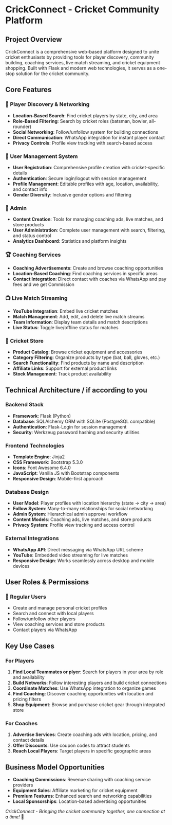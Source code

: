 
# CrickConnect - Cricket Community Platform

## Project Overview
CrickConnect is a comprehensive web-based platform designed to unite cricket enthusiasts by providing tools for player discovery, community building, coaching services, live match streaming, and cricket equipment shopping. Built with Flask and modern web technologies, it serves as a one-stop solution for the cricket community.

## Core Features

### 🏏 Player Discovery & Networking
- **Location-Based Search**: Find cricket players by state, city, and area
- **Role-Based Filtering**: Search by cricket roles (batsman, bowler, all-rounder)
- **Social Networking**: Follow/unfollow system for building connections
- **Direct Communication**: WhatsApp integration for instant player contact
- **Privacy Controls**: Profile view tracking with search-based access

### 👥 User Management System
- **User Registration**: Comprehensive profile creation with cricket-specific details
- **Authentication**: Secure login/logout with session management
- **Profile Management**: Editable profiles with age, location, availability, and contact info
- **Gender Diversity**: Inclusive gender options and filtering

### 🎯 Admin
- **Content Creation**: Tools for managing coaching ads, live matches, and store products
- **User Administration**: Complete user management with search, filtering, and status control
- **Analytics Dashboard**: Statistics and platform insights

### 🏆 Coaching Services
- **Coaching Advertisements**: Create and browse coaching opportunities
- **Location-Based Coaching**: Find coaching services in specific areas
- **Contact Integration**: Direct contact with coaches via WhatsApp and  pay fees and we get Commission

### 📺 Live Match Streaming
- **YouTube Integration**: Embed live cricket matches
- **Match Management**: Add, edit, and delete live match streams
- **Team Information**: Display team details and match descriptions
- **Live Status**: Toggle live/offline status for matches

### 🛒 Cricket Store
- **Product Catalog**: Browse cricket equipment and accessories
- **Category Filtering**: Organize products by type (bat, ball, gloves, etc.)
- **Search Functionality**: Find products by name and description
- **Affiliate Links**: Support for external product links
- **Stock Management**: Track product availability

## Technical Architecture  /  if according to you

### Backend Stack
- **Framework**: Flask (Python)
- **Database**: SQLAlchemy ORM with SQLite (PostgreSQL compatible)
- **Authentication**: Flask-Login for session management
- **Security**: Werkzeug password hashing and security utilities

### Frontend Technologies
- **Template Engine**: Jinja2
- **CSS Framework**: Bootstrap 5.3.0
- **Icons**: Font Awesome 6.4.0
- **JavaScript**: Vanilla JS with Bootstrap components
- **Responsive Design**: Mobile-first approach

### Database Design
- **User Model**: Player profiles with location hierarchy (state → city → area)
- **Follow System**: Many-to-many relationships for social networking
- **Admin System**: Hierarchical admin approval workflow
- **Content Models**: Coaching ads, live matches, and store products
- **Privacy System**: Profile view tracking and access control

### External Integrations
- **WhatsApp API**: Direct messaging via WhatsApp URL scheme
- **YouTube**: Embedded video streaming for live matches
- **Responsive Design**: Works seamlessly across desktop and mobile devices

## User Roles & Permissions

### 🏏 Regular Users
- Create and manage personal cricket profiles
- Search and connect with local players
- Follow/unfollow other players
- View coaching services and store products
- Contact players via WhatsApp




## Key Use Cases

### For Players
1. **Find Local Teammates or plyer**: Search for players in your area by role and availability
2. **Build Networks**: Follow interesting players and build cricket connections
3. **Coordinate Matches**: Use WhatsApp integration to organize games
4. **Find Coaching**: Discover coaching opportunities with location and pricing filters
5. **Shop Equipment**: Browse and purchase cricket gear through integrated store

### For Coaches
1. **Advertise Services**: Create coaching ads with location, pricing, and contact details
2. **Offer Discounts**: Use coupon codes to attract students
3. **Reach Local Players**: Target players in specific geographic areas




## Business Model Opportunities
- **Coaching Commissions**: Revenue sharing with coaching service providers
- **Equipment Sales**: Affiliate marketing for cricket equipment
- **Premium Features**: Enhanced search and networking capabilities
- **Local Sponsorships**: Location-based advertising opportunities


*CrickConnect - Bringing the cricket community together, one connection at a time!* 🏏
